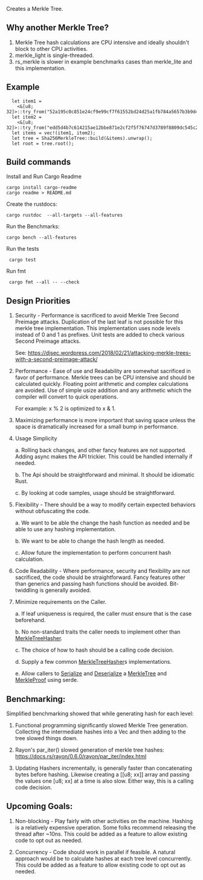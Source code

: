 Creates a Merkle Tree.

 ## Why another Merkle Tree?

   1. Merkle Tree hash calculations are CPU intensive and ideally shouldn't block to other CPU activities.
   2. merkle_light is single-threaded.
   3. rs_merkle is slower in example benchmarks cases than merkle_lite and this implementation.

 ## Example

```
  let item1 = 
    <&[u8; 32]>::try_from("52a195c0c851e24cf9e99cf7f61552bd24d25a1fb784a5657b3b9d4634aec633".from_hex().unwrap().as_slice()).unwrap();
  let item2 = 
    <&[u8; 32]>::try_from("edd5d4b7c614215ae12bbe871e2cf2f5f76747d3789f8809dc545c2cf45e4867".from_hex().unwrap().as_slice()).unwrap();
  let items = vec!(item1, item2);
  let tree = Sha256MerkleTree::build(&items).unwrap();
  let root = tree.root();
```

 ## Build commands

 Install and Run Cargo Readme

    cargo install cargo-readme
    cargo readme > README.md

 Create the rustdocs:

    cargo rustdoc  --all-targets --all-features

 Run the Benchmarks:

    cargo bench --all-features

  Run the tests

     cargo test

  Run fmt

     cargo fmt --all -- --check


 ## Design Priorities

   1. Security - Performance is sacrificed to avoid Merkle Tree Second Preimage attacks.
      Duplication of the last leaf is not possible for this merkle tree implementation.
      This implementation uses node levels instead of 0 and 1 as prefixes.
      Unit tests are added to check various Second Preimage attacks.

      See: <https://djsec.wordpress.com/2018/02/21/attacking-merkle-trees-with-a-second-preimage-attack/>
   

   2. Performance - Ease of use and Readability are somewhat sacrificed in favor of
      performance. Merkle trees can be CPU intensive and should be calculated quickly.
      Floating point arithmetic and complex calculations are avoided.
      Use of simple usize addition and any arithmetic which the compiler will convert to quick operations.


      For example: x % 2 is optimized to x & 1.

   3. Maximizing performance is more important that saving space unless the space is dramatically
      increased for a small bump in performance.


   4. Usage Simplicity

         a. Rolling back changes, and other fancy features are not supported.
            Adding async makes the API trickier. This could be handled internally if needed.
   
         b. The Api should be straightforward and minimal. It should be idiomatic Rust.

         c. By looking at code samples, usage should be straightforward.


   5. Flexibility - There should be a way to modify certain expected behaviors without obfuscating the code.

         a. We want to be able the change the hash function as needed and be able to use any
         hashing implementation.

         b. We want to be able to change the hash length as needed.

         c. Allow future the implementation to perform concurrent hash calculation.


   6. Code Readability - Where performance, security and flexibility are not sacrificed,
         the code should be straightforward. Fancy features other than generics and
         passing hash functions should be avoided. Bit-twiddling is generally avoided.


   7. Minimize requirements on the Caller.

         a. If leaf uniqueness is required, the caller must ensure that is the case beforehand.

         b. No non-standard traits the caller needs to implement other than 
             [MerkleTreeHasher](src/merkle_tree_hasher.rs).

         c. The choice of how to hash should be a calling code decision.
   
         d. Supply a few common [MerkleTreeHasher](src/merkle_tree_hasher.rs)s implementations.

         e. Allow callers to [Serialize](https://docs.serde.rs/serde/ser/trait.Serialize.html)
             and [Deserialize](https://docs.serde.rs/serde/de/trait.Deserialize.html) a 
             [MerkleTree](src/merkle_tree.rs) and [MerkleProof](src/merkle_proof.rs) using serde.
   
 ## Benchmarking:

 Simplified benchmarking showed that while generating hash for each level:

   1. Functional programming significantly slowed Merkle Tree generation.
       Collecting the intermediate hashes into a Vec and then adding to the tree slowed things down.

   2. Rayon's par_iter() slowed generation of merkle tree hashes:
       <https://docs.rs/rayon/0.6.0/rayon/par_iter/index.html>

   3. Updating Hashers incrementally, is generally faster than concatenating bytes before hashing.
      Likewise creating a \[\[u8; xx\]\] array and passing the values one \[u8; xx\] at a time is also slow.
      Either way, this is a calling code decision.
   
 ## Upcoming Goals:

   1. Non-blocking - Play fairly with other activities on the machine.
      Hashing is a relatively expensive operation. Some folks recommend
      releasing the thread after ~10ns. This could be added as a feature to
      allow existing code to opt out as needed.

   2. Concurrency - Code should work in parallel if feasible.
      A natural approach would be to calculate hashes at each tree level concurrently.
      This could be added as a feature to allow existing code to opt out as needed.
